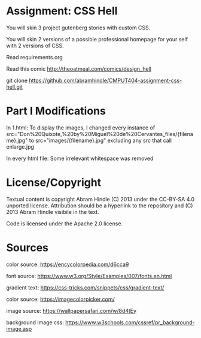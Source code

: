 Assignment: CSS Hell
====================

You will skin 3 project gutenberg stories with custom CSS.

You will skin 2 versions of a possible professional homepage for your
self with 2 versions of CSS.

Read requirements.org

Read this comic http://theoatmeal.com/comics/design_hell

git clone https://github.com/abramhindle/CMPUT404-assignment-css-hell.git

Part I Modifications
=================
In 1.html: To display the images, I changed every instance of
src="Don%20Quixote,%20by%20Miguel%20de%20Cervantes_files/{filename}.jpg"
to src="images/{filename}.jpg" excluding any src that call enlarge.jpg

In every html file: Some irrelevant whitespace was removed

License/Copyright
=================

Textual content is copyright Abram Hindle (C) 2013 under the CC-BY-SA
4.0 unported license. Attribution should be a hyperlink to the
repository and (C) 2013 Abram Hindle visibile in the text.

Code is licensed under the Apache 2.0 license.

Sources
==================
color source: https://encycolorpedia.com/d6cca9

font source: https://www.w3.org/Style/Examples/007/fonts.en.html

gradient text: https://css-tricks.com/snippets/css/gradient-text/

color source: https://imagecolorpicker.com/

image source: https://wallpapersafari.com/w/8d4tEy

background image css: https://www.w3schools.com/cssref/pr_background-image.asp
